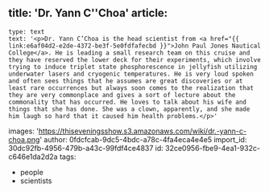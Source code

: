 title: 'Dr. Yann C''Choa'
article:
  -
    type: text
    text: '<p>Dr. Yann C’Choa is the head scientist from <a href="{{ link:e6af04d2-e2de-4372-be3f-5e0fdfafecbd }}">John Paul Jones Nautical College</a>. He is leading a small research team on this cruise and they have reserved the lower deck for their experiments, which involve trying to induce triplet state phosphorescence in jellyfish utilizing underwater lasers and cryogenic temperatures. He is very loud spoken and often sees things that he assumes are great discoveries or at least rare occurrences but always soon comes to the realization that they are very commonplace and gives a sort of lecture about the commonality that has occurred. He loves to talk about his wife and things that she has done. She was a clown, apparently, and she made him laugh so hard that it caused him health problems.</p>'
images: 'https://thiseveningsshow.s3.amazonaws.com/wiki/dr.-yann-c-choa.png'
author: 0fdcfcab-9dc5-4bdc-a78c-4fa4eca4e4e5
import_id: 30dc92fb-4956-479b-a43c-99fdf4ce4837
id: 32ce0956-fbe9-4ea1-932c-c646e1da2d2a
tags:
  - people
  - scientists
